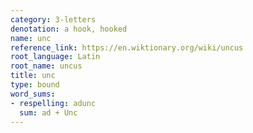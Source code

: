 ```yaml
---
category: 3-letters
denotation: a hook, hooked
name: unc
reference_link: https://en.wiktionary.org/wiki/uncus
root_language: Latin
root_name: uncus
title: unc
type: bound
word_sums:
- respelling: adunc
  sum: ad + Unc
---
```

